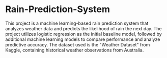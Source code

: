 # Rain-Prediction-System
This project is a machine learning-based rain prediction system that analyzes weather data and predicts the likelihood of rain the next day. The project utilizes logistic regression as the initial baseline model, followed by additional machine learning models to compare performance and analyze predictive accuracy. The dataset used is the "Weather Dataset" from Kaggle, containing historical weather observations from Australia.
